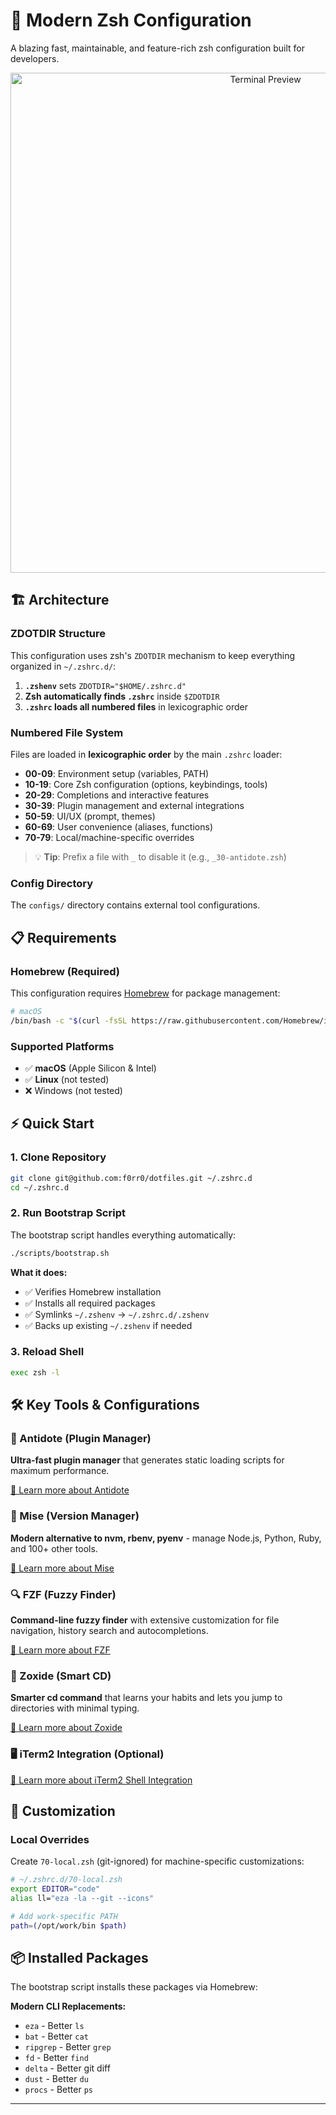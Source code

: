 # 🚀 Modern Zsh Configuration

A blazing fast, maintainable, and feature-rich zsh configuration built for developers.

<p align="center">
  <img src="https://github.com/user-attachments/assets/37e0c593-28fb-4c1d-bd0b-20144c08419e" alt="Terminal Preview" width="800">
</p>

## 🏗️ Architecture

### ZDOTDIR Structure

This configuration uses zsh's `ZDOTDIR` mechanism to keep everything organized in `~/.zshrc.d/`:

1. **`.zshenv`** sets `ZDOTDIR="$HOME/.zshrc.d"`
2. **Zsh automatically finds `.zshrc`** inside `$ZDOTDIR`
3. **`.zshrc` loads all numbered files** in lexicographic order

### Numbered File System

Files are loaded in **lexicographic order** by the main `.zshrc` loader:

- **00-09**: Environment setup (variables, PATH)
- **10-19**: Core Zsh configuration (options, keybindings, tools)
- **20-29**: Completions and interactive features
- **30-39**: Plugin management and external integrations
- **50-59**: UI/UX (prompt, themes)
- **60-69**: User convenience (aliases, functions)
- **70-79**: Local/machine-specific overrides

> 💡 **Tip**: Prefix a file with `_` to disable it (e.g., `_30-antidote.zsh`)

### Config Directory

The `configs/` directory contains external tool configurations.

## 📋 Requirements

### Homebrew (Required)

This configuration requires [Homebrew](https://brew.sh/) for package management:

```bash
# macOS
/bin/bash -c "$(curl -fsSL https://raw.githubusercontent.com/Homebrew/install/HEAD/install.sh)"
```

### Supported Platforms

- ✅ **macOS** (Apple Silicon & Intel)
- ✅ **Linux** (not tested)
- ❌ Windows (not tested)

## ⚡ Quick Start

### 1. Clone Repository

```bash
git clone git@github.com:f0rr0/dotfiles.git ~/.zshrc.d
cd ~/.zshrc.d
```

### 2. Run Bootstrap Script

The bootstrap script handles everything automatically:

```bash
./scripts/bootstrap.sh
```

**What it does:**
- ✅ Verifies Homebrew installation
- ✅ Installs all required packages
- ✅ Symlinks `~/.zshenv` → `~/.zshrc.d/.zshenv`
- ✅ Backs up existing `~/.zshenv` if needed

### 3. Reload Shell

```bash
exec zsh -l
```

## 🛠️ Key Tools & Configurations

### 🔌 Antidote (Plugin Manager)

**Ultra-fast plugin manager** that generates static loading scripts for maximum performance.

[📖 Learn more about Antidote](https://getantidote.github.io/)

### 🔄 Mise (Version Manager)

**Modern alternative to nvm, rbenv, pyenv** - manage Node.js, Python, Ruby, and 100+ other tools.

[📖 Learn more about Mise](https://mise.jdx.dev/)

### 🔍 FZF (Fuzzy Finder)

**Command-line fuzzy finder** with extensive customization for file navigation, history search and autocompletions.

[📖 Learn more about FZF](https://github.com/junegunn/fzf)

### 🏃 Zoxide (Smart CD)

**Smarter cd command** that learns your habits and lets you jump to directories with minimal typing.

[📖 Learn more about Zoxide](https://github.com/ajeetdsouza/zoxide)

### 🖥️ iTerm2 Integration (Optional)

[📖 Learn more about iTerm2 Shell Integration](https://iterm2.com/documentation-shell-integration.html#install-by-hand)

## 🎨 Customization

### Local Overrides

Create `70-local.zsh` (git-ignored) for machine-specific customizations:

```bash
# ~/.zshrc.d/70-local.zsh
export EDITOR="code"
alias ll="eza -la --git --icons"

# Add work-specific PATH
path=(/opt/work/bin $path)
```

## 📦 Installed Packages

The bootstrap script installs these packages via Homebrew:

**Modern CLI Replacements:**
- `eza` - Better `ls`
- `bat` - Better `cat`  
- `ripgrep` - Better `grep`
- `fd` - Better `find`
- `delta` - Better git diff
- `dust` - Better `du`
- `procs` - Better `ps`

---
